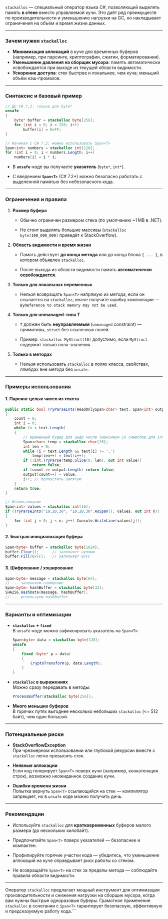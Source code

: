 `stackalloc` — специальный оператор языка C#, позволяющий выделять память **в стеке** вместо управляемой кучи. Это даёт ряд преимуществ по производительности и уменьшению нагрузки на GC, но накладывает ограничения на объём и время жизни данных.

---

### Зачем нужен `stackalloc`

- **Минимизация аллокаций** в куче для временных буферов (например, при парсинге, криптографии, сжатии, форматировании).
- **Уменьшение давления на сборщик мусора**: память автоматически освобождается при выходе из текущей области видимости.
- **Ускорение доступа**: стек быстрее и локальнее, чем куча; меньший объём кэш-промахов.

---

### Синтаксис и базовый пример

```csharp
// До C# 7.2: только для byte*
unsafe
{
    byte* buffer = stackalloc byte[256];
    for (int i = 0; i < 256; i++)
        buffer[i] = 0xFF;
}

// Начиная с C# 7.2: можно использовать Span<T>
Span<int> numbers = stackalloc int[128];
for (int i = 0; i < numbers.Length; i++)
    numbers[i] = i * i;
````

- В **`unsafe`**-коде вы получаете **указатель** (`byte*`, `int*`).
    
- С введением **`Span<T>`** (C# 7.2+) можно безопасно работать с выделенной памятью без небезопасного кода.
    

---

### Ограничения и правила

1. **Размер буфера**
    
    - Обычно ограничен размером стека (по умолчанию ~1 MB в .NET).
        
    - Не стоит выделять большие массивы (`stackalloc byte[100_000_000]` приведёт к StackOverflow).
        
2. **Область видимости и время жизни**
    
    - Память действует **до конца метода** или до конца блока `{ ... }`, в котором объявлен `stackalloc`.
        
    - После выхода из области видимости память **автоматически освобождается**.
        
3. **Только для локальных переменных**
    
    - Нельзя возвращать `Span<T>` напрямую из метода, если он ссылается на `stackalloc`, иначе получите ошибку компиляции — `ByReference to stack memory may not be used`.
        
4. **Только для unmanaged-типа T**
    
    - `T` должен быть **неуправляемым** (`unmanaged` constraint) — примитивы, `struct` без ссылочных полей.
        
    - Пример: `stackalloc MyStruct[10]` допустимо, если `MyStruct` содержит только поля-значения.
        
5. **Только в методах**
    
    - Нельзя использовать `stackalloc` в полях класса, свойствах, лямбдах вне метода без `unsafe`.
        

---

### Примеры использования

#### 1. Парсинг целых чисел из текста

```csharp
public static bool TryParseInts(ReadOnlySpan<char> text, Span<int> output, out int count)
{
    count = 0;
    int i = 0;
    while (i < text.Length)
    {
        // временный буфер для цифр числа (максимум 10 символов для int)
        Span<char> temp = stackalloc char[16];
        int len = 0;
        while (i < text.Length && text[i] != ',')
            temp[len++] = text[i++];
        if (!int.TryParse(temp.Slice(0, len), out int value))
            return false;
        if (count >= output.Length) return false;
        output[count++] = value;
        i++; // пропустить запятую
    }
    return true;
}

// Использование
Span<int> values = stackalloc int[16];
if (TryParseInts("10,20,30", "10,20,30".AsSpan(), values, out int n))
{
    for (int j = 0; j < n; j++) Console.WriteLine(values[j]);
}
```

#### 2. Быстрая инициализация буфера

```csharp
Span<byte> buffer = stackalloc byte[1024];
buffer.Clear();      // заполняет нулями
buffer.Fill(0xFF);   // заполняет 0xFF
```

#### 3. Шифрование / хэширование

```csharp
Span<byte> message = stackalloc byte[64];
// ... заполняем сообщение
Span<byte> hashBuffer = stackalloc byte[32];
SHA256.HashData(message, hashBuffer);
// ... используем hashBuffer
```

---

### Варианты и оптимизации

- **`stackalloc` + `fixed`**  
    В `unsafe`-коде можно зафиксировать указатель на `Span<T>`:
    
    ```csharp
    Span<byte> data = stackalloc byte[128];
    unsafe
    {
        fixed (byte* p = data)
        {
            CryptoTransform(p, data.Length);
        }
    }
    ```
    
- **`stackalloc` в выражениях**  
    Можно сразу передавать в методы:
    
    ```csharp
    ProcessBuffer(stackalloc byte[256]);
    ```
    
- **Много меньших буферов**  
    В горячих путях выгоднее несколько небольших `stackalloc` (<= 512 байт), чем один большой.
    

---

### Потенциальные риски

- **StackOverflowException**  
    При чрезмерном использовании или глубокой рекурсии вместе с `stackalloc` легко превысить стек.
    
- **Неявные аллокации**  
    Если код генерирует `Span<T>` поверх кучи (например, конкатенация строк), возможно неожиданное создание кучи.
    
- **Ошибки времени жизни**  
    Попытка вернуть `Span<T>` ссылающийся на стек — компилятор запрещает, но в `unsafe` коде можно получить дичь.
    

---

### Рекомендации

- Используйте `stackalloc` для **кратковременных** буферов малого размера (до нескольких килобайт).
    
- Предпочитайте `Span<T>` поверх указателей — безопаснее и компактен.
    
- Профилируйте горячие участки кода — убедитесь, что уменьшение аллокаций на куче оправдывает риск работы со стеком.
    
- Не возвращайте `Span<T>` на стек за пределы метода — соблюдайте правила области видимости.
    

---

Оператор `stackalloc` предлагает мощный инструмент для оптимизации производительности и снижения нагрузки на сборщик мусора, когда вам нужны быстрые одноразовые буферы. Грамотное применение `stackalloc` в сочетании с `Span<T>` гарантирует безопасную, эффективную и предсказуемую работу кода.```
